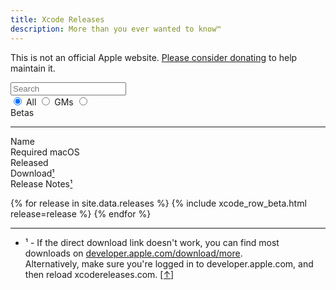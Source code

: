 ```yaml
---
title: Xcode Releases
description: More than you ever wanted to know™
---
```


<script type="text/javascript">
{% include xcodereleases.js %}
</script>

This is not an official Apple website. [Please consider donating](https://paypal.me/XcodeReleases) to help maintain it.

<div id="search-beta" style="width: 33%">
  <div id="search-box" class="search">
    <input type="search" id="filter-text" oninput="filter()" placeholder="Search"/>
  </div>
  
  <div id="release-filter" class="segmented">
    <input type="radio" name="filter-release" id="filter-all" value="" checked onchange="filter()" />
    <label for="filter-all">All</label>
    <input type="radio" name="filter-release" id="filter-gm" value="gm" onchange="filter()" />
    <label for="filter-gm">GMs</label>
    <input type="radio" name="filter-release" id="filter-beta" value="beta" onchange="filter()" />
    <label for="filter-beta">Betas</label>
  </div>
</div>

---
  
<div class="column-wrapper">
  <div class="column header align-left">Name</div>
  <div class="column header align-left">Required macOS</div>
  <div class="column header">Released</div>
  <div class="column header">Download<a name="ret-fn1"></a><a href="#fn1">¹</a></div>
  <div class="column header">Release Notes<a href="#fn1">¹</a></div>
</div>
  
{% for release in site.data.releases %}
  {% include xcode_row_beta.html release=release %}
{% endfor %}

---

<ul>
  <li><a name="fn1"></a>¹ - If the direct download link doesn't work, you can find most downloads on <a href="https://developer.apple.com/download/more">developer.apple.com/download/more</a>.<br />Alternatively, make sure you're logged in to developer.apple.com, and then reload xcodereleases.com. <a href="#ret-fn1">[↑]</a></li>
</ul>
